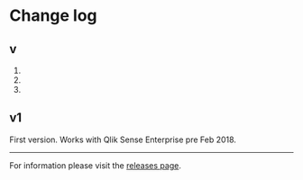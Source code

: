 # Change log

## v

1. 
2. 
3. 

## v1

First version. Works with Qlik Sense Enterprise pre Feb 2018.

---

For information please visit the [releases page](https://github.com/ptarmiganlabs/butler-sos/releases).